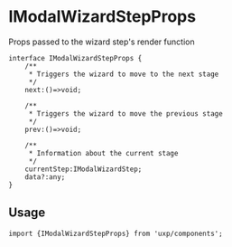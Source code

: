 # IModalWizardStepProps





Props passed to the wizard step's render function




```tsx
interface IModalWizardStepProps {
    /**
     * Triggers the wizard to move to the next stage
     */
    next:()=>void;

    /**
     * Triggers the wizard to move the previous stage
     */
    prev:()=>void;

    /**
     * Information about the current stage
     */
    currentStep:IModalWizardStep;
    data?:any;
}
```

## Usage



```tsx
import {IModalWizardStepProps} from 'uxp/components';
```

